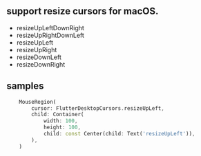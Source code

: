 
## support resize cursors for macOS.
- resizeUpLeftDownRight
- resizeUpRightDownLeft
- resizeUpLeft
- resizeUpRight
- resizeDownLeft
- resizeDownRight


## samples

```dart
    MouseRegion(
        cursor: FlutterDesktopCursors.resizeUpLeft,
        child: Container(
            width: 100,
            height: 100,
            child: const Center(child: Text('resizeUpLeft')),
        ),
    )
```